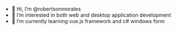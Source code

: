 - 👋 Hi, I’m @robertsonmorales
- 👀 I’m interested in both web and desktop application development
- 🌱 I’m currently learning vue.js framework and c# windows form

<!---
robertsonmorales/robertsonmorales is a ✨ special ✨ repository because its `README.md` (this file) appears on your GitHub profile.
You can click the Preview link to take a look at your changes.
--->
